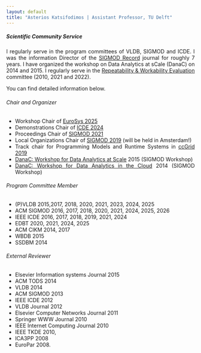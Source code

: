 ```yaml
---
layout: default
title: "Asterios Katsifodimos | Assistant Professor, TU Delft"
---
```


<div id="service" class="row">
<div  style="text-align: justify;" class="col-sm-12">
<h5>Scientific Community Service</h5>

<section markdown="1">

I regularly serve in the program committees of VLDB, SIGMOD and ICDE. I was the information Director of the <a href="http://www.sigmod.org/publications/sigmod-record/">SIGMOD Record</a> journal for roughly 7 years. I have organized the workshop on Data Analytics at sCale (DanaC) on 2014 and 2015. I regularly serve  in the <a href="https://reproducibility.sigmod.org">Repeatability &amp; Workability Evaluation</a> committee (2010, 2021 and 2022). 

You can find detailed information below.

###### Chair and Organizer
- Workshop Chair of <a href="https://2025.eurosys.org/">EuroSys 2025</a>
- Demonstrations Chair of <a href="https://icde2024.github.io/">ICDE 2024</a>
- Proceedings Chair of <a href="http://sigmod2021.org">SIGMOD 2021</a>
- Local Organizations Chair of <a href="http://sigmod2019.org">SIGMOD 2019</a> (will be held in Amsterdam!)
- Track chair for Programming Models and Runtime Systems in <a href="http://www.ccgrid2019.org/">ccGrid 2019</a>
- <a href="http://danac.org">DanaC: Workshop for Data Analytics at Scale</a> 2015 (SIGMOD Workshop)
- <a href="http://www.sigmod2014.org/danac/">DanaC: Workshop for Data Analytics in the Cloud</a> 2014 (SIGMOD Workshop)

###### Program Committee Member
- (P)VLDB 2015,2017, 2018, 2020, 2021, 2023, 2024, 2025
- ACM SIGMOD 2016, 2017, 2018, 2020, 2021, 2024, 2025, 2026
- IEEE ICDE 2016, 2017, 2018, 2019, 2021, 2024 
- EDBT 2020, 2021, 2024, 2025
- ACM CIKM 2014, 2017
- WBDB 2015
- SSDBM 2014

###### External Reviewer

- Elsevier Information systems Journal 2015
- ACM TODS 2014
- VLDB 2014 
- ACM SIGMOD 2013 
- IEEE ICDE 2012 
- VLDB Journal 2012
- Elsevier Computer Networks Journal 2011 
- Springer WWW Journal 2010
- IEEE Internet Computing Journal 2010
- IEEE TKDE 2010, 
- ICA3PP 2008
- EuroPar 2008.
</section>

</div>
</div>